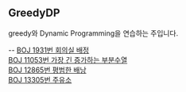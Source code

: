 ## GreedyDP
greedy와 Dynamic Programming을 연습하는 주입니다.

--
<a href="https://www.acmicpc.net/problem/1931"> BOJ 1931번 회의실 배정 </a> </br>
<a href="https://www.acmicpc.net/problem/11053"> BOJ 11053번 가장 긴 증가하는 부분수열 </a> </br>
<a href="https://www.acmicpc.net/problem/12865"> BOJ 12865번 평범한 배낭 </a> </br>
<a href="https://www.acmicpc.net/problem/13305"> BOJ 13305번 주유소 </a> </br>

